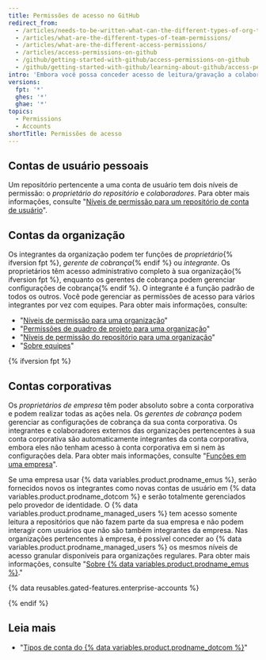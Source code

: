 ```yaml
---
title: Permissões de acesso no GitHub
redirect_from:
  - /articles/needs-to-be-written-what-can-the-different-types-of-org-team-permissions-do/
  - /articles/what-are-the-different-types-of-team-permissions/
  - /articles/what-are-the-different-access-permissions/
  - /articles/access-permissions-on-github
  - /github/getting-started-with-github/access-permissions-on-github
  - /github/getting-started-with-github/learning-about-github/access-permissions-on-github
intro: 'Embora você possa conceder acesso de leitura/gravação a colaboradores em um repositório pessoal, os integrantes de uma organização podem ter permissões de acesso mais granulares para os repositórios da organização.'
versions:
  fpt: '*'
  ghes: '*'
  ghae: '*'
topics:
  - Permissions
  - Accounts
shortTitle: Permissões de acesso
---
```


## Contas de usuário pessoais

Um repositório pertencente a uma conta de usuário tem dois níveis de permissão: o *proprietário do repositório* e *colaboradores*. Para obter mais informações, consulte "[Níveis de permissão para um repositório de conta de usuário](/articles/permission-levels-for-a-user-account-repository)".

## Contas da organização

Os integrantes da organização podem ter funções de *proprietário*{% ifversion fpt %}, *gerente de cobrança*{% endif %} ou *integrante*. Os proprietários têm acesso administrativo completo à sua organização{% ifversion fpt %}, enquanto os gerentes de cobrança podem gerenciar configurações de cobrança{% endif %}. O integrante é a função padrão de todos os outros. Você pode gerenciar as permissões de acesso para vários integrantes por vez com equipes. Para obter mais informações, consulte:
- "[Níveis de permissão para uma organização](/articles/permission-levels-for-an-organization)"
- "[Permissões de quadro de projeto para uma organização](/articles/project-board-permissions-for-an-organization)"
- "[Níveis de permissão do repositório para uma organização](/articles/repository-permission-levels-for-an-organization)"
- "[Sobre equipes](/articles/about-teams)"

{% ifversion fpt %}

## Contas corporativas

Os *proprietários de empresa* têm poder absoluto sobre a conta corporativa e podem realizar todas as ações nela. Os *gerentes de cobrança* podem gerenciar as configurações de cobrança da sua conta corporativa. Os integrantes e colaboradores externos das organizações pertencentes à sua conta corporativa são automaticamente integrantes da conta corporativa, embora eles não tenham acesso à conta corporativa em si nem às configurações dela. Para obter mais informações, consulte "[Funções em uma empresa](/github/setting-up-and-managing-your-enterprise/roles-in-an-enterprise)".

Se uma empresa usar {% data variables.product.prodname_emus %}, serão fornecidos novos os integrantes como novas contas de usuário em {% data variables.product.prodname_dotcom %} e serão totalmente gerenciados pelo provedor de identidade. O {% data variables.product.prodname_managed_users %} tem acesso somente leitura a repositórios que não fazem parte da sua empresa e não podem interagir com usuários que não são também integrantes da empresa. Nas organizações pertencentes à empresa, é possível conceder ao {% data variables.product.prodname_managed_users %} os mesmos níveis de acesso granular disponíveis para organizações regulares. Para obter mais informações, consulte "[Sobre {% data variables.product.prodname_emus %}](/github/setting-up-and-managing-your-enterprise/managing-your-enterprise-users-with-your-identity-provider/about-enterprise-managed-users)."

{% data reusables.gated-features.enterprise-accounts %}

{% endif %}

## Leia mais

- "[Tipos de conta do {% data variables.product.prodname_dotcom %}](/articles/types-of-github-accounts)"
